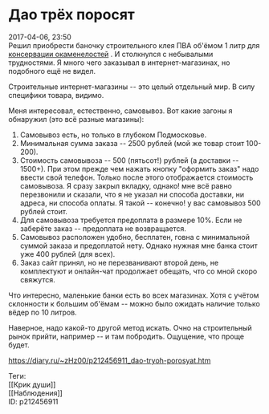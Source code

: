 Дао трёх поросят
=================

   
 2017-04-06, 23:50   
  Решил приобрести баночку строительного клея ПВА об'ёмом 1 литр для  [консервации окаменелостей](Ещё%20аммониты%20и%20белемниты%20у%20м.%20Ломоносовский%20проспект)  . И столкнулся с небывалыми трудностями. Я много чего заказывал в интернет-магазинах, но подобного ещё не видел.   
   
 Строительные интернет-магазины -- это целый отдельный мир. В силу специфики товара, видимо.   
   
 Меня интересовал, естественно, самовывоз. Вот какие загоны я обнаружил (это всё разные магазины):   
 1. Самовывоз есть, но только в глубоком Подмосковье.   
 2. Минимальная сумма заказа -- 2500 рублей (мой же товар стоит 100-200).   
 3. Стоимость самовывоза -- 500 (пятьсот!) рублей (а доставки -- 1500+). При этом прежде чем нажать кнопку "оформить заказ" надо ввести свой телефон. Только после этого отображается стоимость самовывоза. Я сразу закрыл вкладку, однако! мне всё равно перезвонили и сказали, что я не указал ни способа доставки, ни адреса, ни способа оплаты. Я такой -- конечно! у вас самовывоз 500 рублей стоит.   
 4. Для самовывоза требуется предоплата в размере 10%. Если не заберёте заказ -- предоплата не возвращается.   
 5. Самовывоз расположен удобно, бесплатен, говна с минимальной суммой заказа и предоплатой нету. Однако нужная мне банка стоит уже 400 рублей (для всех).   
 6. Заказ сайт принял, но не перезванивают второй день, не комплектуют и онлайн-чат продолжает обещать, что со мной скоро свяжутся.   
   
 Что интересно, маленькие банки есть во всех магазинах. Хотя с учётом склонности к большим об'ёмам -- можно было ожидать наличие только вёдер по 10 литров.   
   
 Наверное, надо какой-то другой метод искать. Очно на строительный рынок прийти, например -- и там побродить. Ощущение, что проще будет.   
    
 <https://diary.ru/~zHz00/p212456911_dao-tryoh-porosyat.htm>   
   
 Теги:   
 [[Крик души]]   
 [[Наблюдения]]   
 ID: p212456911